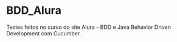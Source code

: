 # BDD_Alura
Testes feitos no curso do site Alura - BDD e Java Behavior Driven Development com Cucumber.
